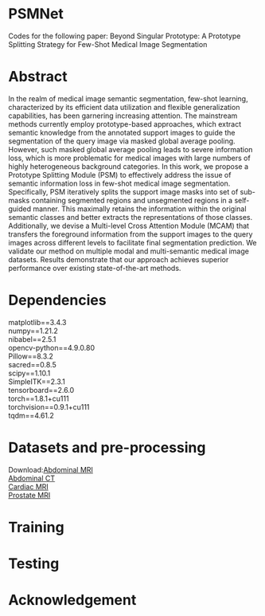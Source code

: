 # PSMNet
Codes for the following paper:
Beyond Singular Prototype: A Prototype Splitting Strategy for Few-Shot Medical Image Segmentation
# Abstract
In the realm of medical image semantic segmentation, few-shot learning, characterized by its efficient
data utilization and flexible generalization capabilities, has been garnering increasing attention. The
mainstream methods currently employ prototype-based approaches, which extract semantic knowledge from the annotated support images to guide the segmentation of the query image via masked
global average pooling. However, such masked global average pooling leads to severe information
loss, which is more problematic for medical images with large numbers of highly heterogeneous
background categories. In this work, we propose a Prototype Splitting Module (PSM) to effectively
address the issue of semantic information loss in few-shot medical image segmentation. Specifically,
PSM iteratively splits the support image masks into set of sub-masks containing segmented regions
and unsegmented regions in a self-guided manner. This maximally retains the information within
the original semantic classes and better extracts the representations of those classes. Additionally,
we devise a Multi-level Cross Attention Module (MCAM) that transfers the foreground information
from the support images to the query images across different levels to facilitate final segmentation
prediction. We validate our method on multiple modal and multi-semantic medical image datasets.
Results demonstrate that our approach achieves superior performance over existing state-of-the-art
methods.
# Dependencies<br>
matplotlib==3.4.3<br>
numpy==1.21.2<br>
nibabel==2.5.1<br>
opencv-python==4.9.0.80<br>
Pillow==8.3.2<br>
sacred==0.8.5<br>
scipy==1.10.1<br>
SimpleITK==2.3.1<br>
tensorboard==2.6.0<br>
torch==1.8.1+cu111<br>
torchvision==0.9.1+cu111<br>
tqdm==4.61.2<br>
# Datasets and pre-processing
Download:[Abdominal MRI](https://chaos.grand-challenge.org/)<br>
[Abdominal CT](https://www.synapse.org/#!Synapse:syn3193805/wiki/217789)<br>
[Cardiac MRI](https://zmiclab.github.io/zxh/0/mscmrseg19)<br>
[Prostate MRI](https://zenodo.org/record/7013610)<br>
# Training
# Testing
# Acknowledgement
